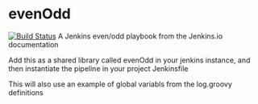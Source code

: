 # evenOdd
[![Build Status](http://localhost:8080/buildStatus/icon?job=library-use)](http://localhost:8080/job/library-use/)
A Jenkins even/odd playbook from the Jenkins.io documentation

Add this as a shared library called evenOdd in your jenkins
instance, and then instantiate the pipeline in your project Jenkinsfile

This will also use an example of global variabls from the log.groovy
definitions
